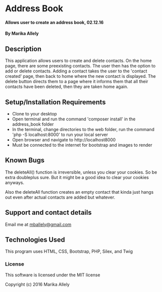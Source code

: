# Address Book

#### Allows user to create an address book, 02.12.16

#### By Marika Allely

## Description
This application allows users to create and delete contacts.  On the home page, there are some preexisting contacts.  The user then has the option to add or delete contacts.  Adding a contact takes the user to the 'contact created' page, then back to home where the new contact is displayed.  The delete button directs them to a page where it informs them that all their contacts have been deleted, then they are taken home again.


## Setup/Installation Requirements

* Clone to your desktop
* Open terminal and run the command 'composer install' in the address_book folder
* In the terminal, change directories to the web folder, run the command 'php -S localhost:8000' to run your local server
* Open browser and navigate to http://localhost8000
* Must be connected to the internet for bootstrap and images to render

## Known Bugs
The deleteAll() function is irreversible, unless you clear your cookies.  So be extra doubleplus sure.  But it might be a good idea to clear your cookies anyways.

Also the deleteAll function creates an empty contact that kinda just hangs out even after actual contacts are added but whatever.

## Support and contact details

Email me at mballely@gmail.com

## Technologies Used

This program uses HTML, CSS, Bootstrap, PHP, Silex, and Twig

### License

This software is licensed under the MIT license

Copyright (c) 2016 Marika Allely
